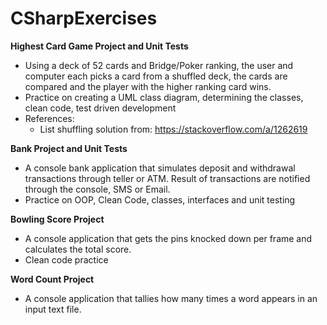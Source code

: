 # CSharpExercises

**Highest Card Game Project and Unit Tests**
- Using a deck of 52 cards and Bridge/Poker ranking, the user and computer
each picks a card from a shuffled deck, the cards are compared and the player with
the higher ranking card wins.
- Practice on creating a UML class diagram, determining the classes,
clean code, test driven development
- References:
  - List shuffling solution from: https://stackoverflow.com/a/1262619

**Bank Project and Unit Tests**
- A console bank application that simulates deposit and withdrawal
transactions through teller or ATM. Result of transactions are
notified through the console, SMS or Email. 
- Practice on OOP, Clean Code, classes, interfaces and unit testing

**Bowling Score Project**
- A console application that gets the pins knocked down per frame and
calculates the total score.
- Clean code practice

**Word Count Project**
- A console application that tallies how many times a word appears
in an input text file.